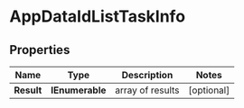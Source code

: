 # AppDataIdListTaskInfo


## Properties

| Name | Type | Description | Notes |
|------------ | ------------- | ------------- | -------------|
**Result** | **IEnumerable<AppDataIdListResultInfo>** | array of results |[optional]|